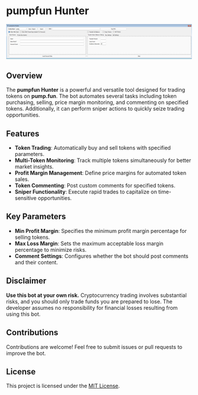 # pumpfun Hunter

![Batch-Airdrop-Claim](https://github.com/po0urya/pumpFun-Hunter/blob/main/ss.jpg)

## Overview
The **pumpfun Hunter** is a powerful and versatile tool designed for trading tokens on **pump.fun**. The bot automates several tasks including token purchasing, selling, price margin monitoring, and commenting on specified tokens. Additionally, it can perform sniper actions to quickly seize trading opportunities.

## Features
- **Token Trading**: Automatically buy and sell tokens with specified parameters.
- **Multi-Token Monitoring**: Track multiple tokens simultaneously for better market insights.
- **Profit Margin Management**: Define price margins for automated token sales.
- **Token Commenting**: Post custom comments for specified tokens.
- **Sniper Functionality**: Execute rapid trades to capitalize on time-sensitive opportunities.

## Key Parameters
- **Min Profit Margin**: Specifies the minimum profit margin percentage for selling tokens.
- **Max Loss Margin**: Sets the maximum acceptable loss margin percentage to minimize risks.
- **Comment Settings**: Configures whether the bot should post comments and their content.

## Disclaimer
**Use this bot at your own risk.** Cryptocurrency trading involves substantial risks, and you should only trade funds you are prepared to lose. The developer assumes no responsibility for financial losses resulting from using this bot.

## Contributions
Contributions are welcome! Feel free to submit issues or pull requests to improve the bot.

## License
This project is licensed under the [MIT License](LICENSE).
